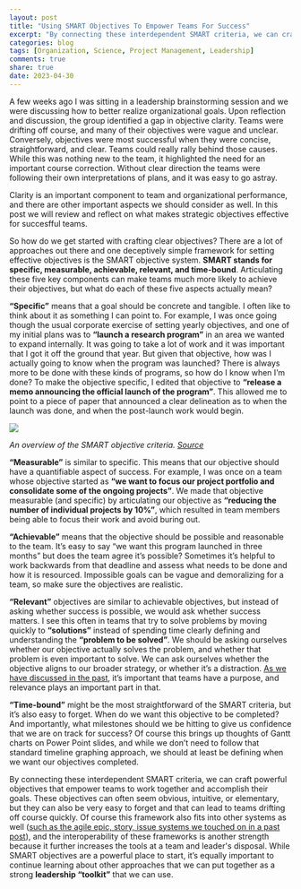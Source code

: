 ```yaml
---
layout: post
title: "Using SMART Objectives To Empower Teams For Success"
excerpt: "By connecting these interdependent SMART criteria, we can craft powerful objectives that empower teams to work together and accomplish their goals."
categories: blog
tags: [Organization, Science, Project Management, Leadership]
comments: true
share: true
date: 2023-04-30
---
```


A few weeks ago I was sitting in a leadership brainstorming session and we were discussing how to better realize organizational goals. Upon reflection and discussion, the group identified a gap in objective clarity. Teams were drifting off course, and many of their objectives were vague and unclear. Conversely, objectives were most successful when they were concise, straightforward, and clear. Teams could really rally behind those causes. While this was nothing new to the team, it highlighted the need for an important course correction. Without clear direction the teams were following their own interpretations of plans, and it was easy to go astray. 

Clarity is an important component to team and organizational performance, and there are other important aspects we should consider as well. In this post we will review and reflect on what makes strategic objectives effective for succesfful teams.

So how do we get started with crafting clear objectives? There are a lot of approaches out there and one deceptively simple framework for setting effective objectives is the SMART objective system. **SMART stands for specific, measurable, achievable, relevant, and time-bound**. Articulating these five key components can make teams much more likely to achieve their objectives, but what do each of these five aspects actually mean?

**“Specific”** means that a goal should be concrete and tangible. I often like to think about it as something I can point to. For example, I was once going though the usual corporate exercise of setting yearly objectives, and one of my initial plans was to **“launch a research program”** in an area we wanted to expand internally. It was going to take a lot of work and it was important that I got it off the ground that year. But given that objective, how was I actually going to know when the program was launched? There is always more to be done with these kinds of programs, so how do I know when I’m done? To make the objective specific, I edited that objective to **“release a memo announcing the official launch of the program”**. This allowed me to point to a piece of paper that announced a clear delineation as to when the launch was done, and when the post-launch work would begin.

![](../../../images/smart_goals.png)

*An overview of the SMART objective criteria. [Source](https://www.simplilearn.com/smart-goals-examples-article)*

**“Measurable”** is similar to specific. This means that our objective should have a quantifiable aspect of success. For example, I was once on a team whose objective started as **“we want to focus our project portfolio and consolidate some of the ongoing projects”**. We made that objective measurable (and specific) by articulating our objective as **“reducing the number of individual projects by 10%”**, which resulted in team members being able to focus their work and avoid buring out.

**“Achievable”** means that the objective should be possible and reasonable to the team. It’s easy to say “we want this program launched in three months” but does the team agree it’s possible? Sometimes it’s helpful to work backwards from that deadline and assess what needs to be done and how it is resourced. Impossible goals can be vague and demoralizing for a team, so make sure the objectives are realistic.

**“Relevant”** objectives are similar to achievable objectives, but instead of asking whether success is possible, we would ask whether success matters. I see this often in teams that try to solve problems by moving quickly to **“solutions”** instead of spending time clearly defining and understanding the **“problem to be solved”**. We should be asking ourselves whether our objective actually solves the problem, and whether that problem is even important to solve. We can ask ourselves whether the objective aligns to our broader strategy, or whether it’s a distraction. [As we have discussed in the past](http://microbiology.github.io/blog/MAP_Motivation/), it’s important that teams have a purpose, and relevance plays an important part in that.

**“Time-bound”** might be the most straightforward of the SMART criteria, but it’s also easy to forget. When do we want this objective to be completed? And importantly, what milestones should we be hitting to give us confidence that we are on track for success? Of course this brings up thoughts of Gantt charts on Power Point slides, and while we don’t need to follow that standard timeline graphing approach, we should at least be defining when we want our objectives completed.

By connecting these interdependent SMART criteria, we can craft powerful objectives that empower teams to work together and accomplish their goals. These objectives can often seem obvious, intuitive, or elementary, but they can also be very easy to forget and that can lead to teams drifting off course quickly. Of course this framework also fits into other systems as well ([such as the agile epic, story, issue systems we touched on in a past post](http://microbiology.github.io/blog/WorkingAgile/)), and the interoperability of these frameworks is another strength because it further increases the tools at a team and leader's disposal. While SMART objectives are a powerful place to start, it’s equally important to continue learning about other approaches that we can put together as a strong **leadership “toolkit”** that we can use.


